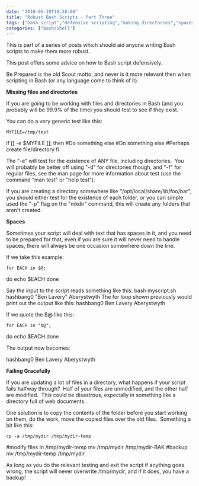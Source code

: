```yaml
---
date: "2010-05-19T10:28:00"
title: "Robust Bash Scripts - Part Three"
tags: ["bash script","defensive scripting","making directories","spaces in input"]
categories: ["Bash/Shell"]
---
```


This is part of a series of posts which should aid anyone writing Bash scripts to make them more robust. 
 
This post offers some advice on how to Bash script defensively. 
 
Be Prepared is the old Scout motto, and never is it more relevant then when scripting in Bash (or any language come to think of it). 
 
**Missing files and directories** 
 
If you are going to be working with files and directories in Bash (and you probably will be 99.9% of the time) you should test to see if they exist. 
 
You can do a very generic test like this: 
 
	MYFILE=/tmp/test
if [[ -e $MYFILE ]]; then
#Do something
else
#Do something else
#Perhaps create file/directory
fi 
 
The "-e" will test for the existence of ANY file, including directories.  You will probably be better off using "-d" for directories though, and "-f" for regular files, see the man page for more information about test (use the command "man test" or "help test"). 
 
If you are creating a directory somewhere like "/opt/local/share/lib/foo/bar", you should either test for the existence of each folder, or you can simple used the "-p" flag on the "mkdir" command, this will create any folders that aren't created. 
 
**Spaces** 
 
Sometimes your script will deal with text that has spaces in it, and you need to be prepared for that, even if you are sure it will never need to handle spaces, there will always be one occasion somewhere down the line. 
 
If we take this example: 
 
	for EACH in $@;
do
echo $EACH
done 
 
Say the input to the script reads something like this: 
bash myscript.sh hashbang0 "Ben Lavery" Aberystwyth 
The for loop shown previously would print out the output like this: 
hashbang0 
Ben 
Lavery 
Aberystwyth 
 
If we quote the $@ like this: 
 
	for EACH in "$@";
do
echo $EACH
done 
 
The output now becomes: 
 
hashbang0 
Ben Lavery 
Aberystwyth 
 
**Failing Gracefully** 
 
If you are updating a lot of files in a directory, what happens if your script fails halfway through?  Half of your files are unmodified, and the other half are modified.  This could be disastrous, especially in something like a directory full of web documents. 
 
One solution is to copy the contents of the folder before you start working on them, do the work, move the copied files over the old files.  Something a bit like this: 
 
	cp -a /tmp/mydir /tmp/mydir-temp
#modify files in /tmp/mydir-temp
mv /tmp/mydir /tmp/mydir-BAK #backup
mv /tmp/mydir-temp /tmp/mydir 
 
As long as you do the relevant testing and exit the script if anything goes wrong, the script will never overwrite /tmp/mydir, and if it does, you have a backup!
